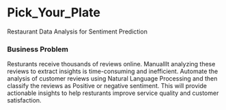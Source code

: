 # Pick_Your_Plate
Restaurant Data Analysis for Sentiment Prediction

### Business Problem
Resturants receive thousands of reviews online. Manualllt analyzing these reviews to extract insights is time-consuming and inefficient. Automate the analysis of customer reviews using Natural Language Processing and then classify the reviews as Positive or negative sentiment. This will provide actionable insights to help resturants improve service quality and customer satisfaction.
